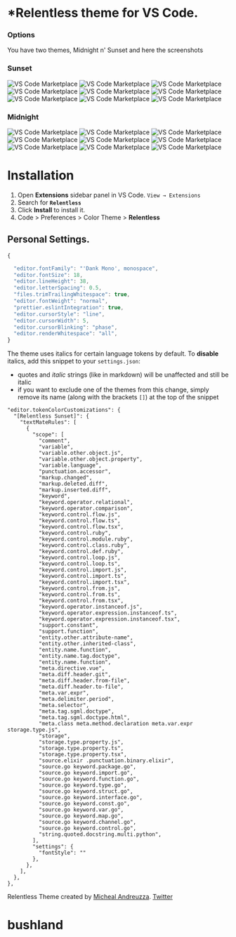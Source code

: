 

# *Relentless theme for VS Code.
### Options
You have two themes, Midnight n' Sunset and here the screenshots
### Sunset

![VS Code Marketplace](https://github.com/michael-andreuzza/relentless/blob/master/images/sunset-screenshots/cpp.png?raw=true)
![VS Code Marketplace](https://github.com/michael-andreuzza/relentless/blob/master/images/sunset-screenshots/cs.png?raw=true)
![VS Code Marketplace](https://github.com/michael-andreuzza/relentless/blob/master/images/sunset-screenshots/css.png?raw=true)
![VS Code Marketplace](https://github.com/michael-andreuzza/relentless/blob/master/images/sunset-screenshots/html.png?raw=true)
![VS Code Marketplace](https://github.com/michael-andreuzza/relentless/blob/master/images/sunset-screenshots/java.png?raw=true)
![VS Code Marketplace](https://github.com/michael-andreuzza/relentless/blob/master/images/sunset-screenshots/js.png?raw=true)
![VS Code Marketplace](https://github.com/michael-andreuzza/relentless/blob/master/images/sunset-screenshots/md.png?raw=true)
![VS Code Marketplace](https://github.com/michael-andreuzza/relentless/blob/master/images/sunset-screenshots/py.png?raw=true)
![VS Code Marketplace](https://github.com/michael-andreuzza/relentless/blob/master/images/sunset-screenshots/sh.png?raw=true)

### Midnight
![VS Code Marketplace](https://github.com/michael-andreuzza/relentless/blob/master/images/midnight-screenshots/cpp.png?raw=true)
![VS Code Marketplace](https://github.com/michael-andreuzza/relentless/blob/master/images/midnight-screenshots/cs.png?raw=true)
![VS Code Marketplace](https://github.com/michael-andreuzza/relentless/blob/master/images/midnight-screenshots/css.png?raw=true)
![VS Code Marketplace](https://github.com/michael-andreuzza/relentless/blob/master/images/midnight-screenshots/html.png?raw=true)
![VS Code Marketplace](https://github.com/michael-andreuzza/relentless/blob/master/images/midnight-screenshots/java.png?raw=true)
![VS Code Marketplace](https://github.com/michael-andreuzza/relentless/blob/master/images/midnight-screenshots/js.png?raw=true)
![VS Code Marketplace](https://github.com/michael-andreuzza/relentless/blob/master/images/midnight-screenshots/md.png?raw=true)
![VS Code Marketplace](https://github.com/michael-andreuzza/relentless/blob/master/images/midnight-screenshots/py.png?raw=true)
![VS Code Marketplace](https://github.com/michael-andreuzza/relentless/blob/master/images/midnight-screenshots/sh.png?raw=true)

# Installation

1. Open **Extensions** sidebar panel in VS Code. `View → Extensions`
2. Search for **`Relentless`**
3. Click **Install** to install it.
4. Code > Preferences > Color Theme >
 **Relentless**

## Personal Settings.

```js
{

  "editor.fontFamily": "'Dank Mono', monospace",
  "editor.fontSize": 18,
  "editor.lineHeight": 38,
  "editor.letterSpacing": 0.5,
  "files.trimTrailingWhitespace": true,
  "editor.fontWeight": "normal",
  "prettier.eslintIntegration": true,
  "editor.cursorStyle": "line",
  "editor.cursorWidth": 5,
  "editor.cursorBlinking": "phase",
  "editor.renderWhitespace": "all",
}
```

The theme uses italics for certain language tokens by default.
To **disable** italics, add this snippet to your `settings.json`:
  - quotes and *italic* strings (like in markdown) will be unaffected and still be italic
  - if you want to exclude one of the themes from this change, simply remove its name (along with the brackets `[]`) at the top of the snippet

```jsonc
"editor.tokenColorCustomizations": {
  "[Relentless Sunset]": {
    "textMateRules": [
      {
        "scope": [
          "comment",
          "variable",
          "variable.other.object.js",
          "variable.other.object.property",
          "variable.language",
          "punctuation.accessor",
          "markup.changed",
          "markup.deleted.diff",
          "markup.inserted.diff",
          "keyword",
          "keyword.operator.relational",
          "keyword.operator.comparison",
          "keyword.control.flow.js",
          "keyword.control.flow.ts",
          "keyword.control.flow.tsx",
          "keyword.control.ruby",
          "keyword.control.module.ruby",
          "keyword.control.class.ruby",
          "keyword.control.def.ruby",
          "keyword.control.loop.js",
          "keyword.control.loop.ts",
          "keyword.control.import.js",
          "keyword.control.import.ts",
          "keyword.control.import.tsx",
          "keyword.control.from.js",
          "keyword.control.from.ts",
          "keyword.control.from.tsx",
          "keyword.operator.instanceof.js",
          "keyword.operator.expression.instanceof.ts",
          "keyword.operator.expression.instanceof.tsx",
          "support.constant",
          "support.function",
          "entity.other.attribute-name",
          "entity.other.inherited-class",
          "entity.name.function",
          "entity.name.tag.doctype",
          "entity.name.function",
          "meta.directive.vue",
          "meta.diff.header.git",
          "meta.diff.header.from-file",
          "meta.diff.header.to-file",
          "meta.var.expr",
          "meta.delimiter.period",
          "meta.selector",
          "meta.tag.sgml.doctype",
          "meta.tag.sgml.doctype.html",
          "meta.class meta.method.declaration meta.var.expr storage.type.js",
          "storage",
          "storage.type.property.js",
          "storage.type.property.ts",
          "storage.type.property.tsx",
          "source.elixir .punctuation.binary.elixir",
          "source.go keyword.package.go",
          "source.go keyword.import.go",
          "source.go keyword.function.go",
          "source.go keyword.type.go",
          "source.go keyword.struct.go",
          "source.go keyword.interface.go",
          "source.go keyword.const.go",
          "source.go keyword.var.go",
          "source.go keyword.map.go",
          "source.go keyword.channel.go",
          "source.go keyword.control.go",
          "string.quoted.docstring.multi.python",
        ],
        "settings": {
          "fontStyle": ""
        },
      },
    ],
  },
},
```


Relentless Theme created by [Micheal Andreuzza](https://github.com/michael-andreuzza).
[Twitter](https://twitter.com/Mike_Andreuzza)
# bushland

